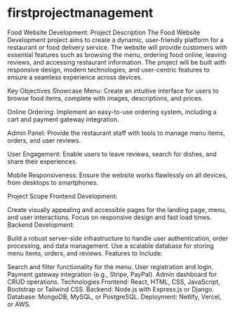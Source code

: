 # firstprojectmanagement
Food Website Development: Project Description
The Food Website Development project aims to create a dynamic, user-friendly platform for a restaurant or food delivery service. The website will provide customers with essential features such as browsing the menu, ordering food online, leaving reviews, and accessing restaurant information. The project will be built with responsive design, modern technologies, and user-centric features to ensure a seamless experience across devices.

Key Objectives
Showcase Menu:
Create an intuitive interface for users to browse food items, complete with images, descriptions, and prices.

Online Ordering:
Implement an easy-to-use ordering system, including a cart and payment gateway integration.

Admin Panel:
Provide the restaurant staff with tools to manage menu items, orders, and user reviews.

User Engagement:
Enable users to leave reviews, search for dishes, and share their experiences.

Mobile Responsiveness:
Ensure the website works flawlessly on all devices, from desktops to smartphones.

Project Scope
Frontend Development:

Create visually appealing and accessible pages for the landing page, menu, and user interactions.
Focus on responsive design and fast load times.
Backend Development:

Build a robust server-side infrastructure to handle user authentication, order processing, and data management.
Use a scalable database for storing menu items, orders, and reviews.
Features to Include:

Search and filter functionality for the menu.
User registration and login.
Payment gateway integration (e.g., Stripe, PayPal).
Admin dashboard for CRUD operations.
Technologies
Frontend: React, HTML, CSS, JavaScript, Bootstrap or Tailwind CSS.
Backend: Node.js with Express.js or Django.
Database: MongoDB, MySQL, or PostgreSQL.
Deployment: Netlify, Vercel, or AWS.
